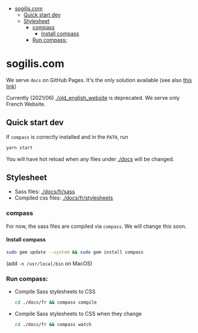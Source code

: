 * [sogilis.com](#sogiliscom)
    * [Quick start dev](#quick-start-dev)
    * [Stylesheet](#stylesheet)
        * [compass](#compass)
            * [Install compass](#install-compass)
        * [Run compass:](#run-compass)

# sogilis.com

We serve `docs` on GitHub Pages. It's the only solution available (see also [this link](https://stackoverflow.com/questions/42469817/host-github-pages-from-dist-folder-in-master-branch))

Currently (2021/06) [./old_english_website](./old_english_website) is deprecated. We serve only French Website.

## Quick start dev

If `compass` is correctly installed and in the `PATH`, run

```sh
yarn start
```

You will have hot reload when any files under [./docs](./docs) will be changed.

## Stylesheet

- Sass files: [./docs/fr/sass](./docs/fr/sass)
- Compiled css files: [./docs/fr/stylesheets](./docs/fr/stylesheets)

### compass

For now, the sass files are compiled via `compass`. We will change this soon.

#### Install compass

```sh
sudo gem update --system && sudo gem install compass
```

(add `-n /usr/local/bin` on MacOS)

### Run compass:

- Compile Sass stylesheets to CSS

  ```sh
  cd ./docs/fr && compass compile
  ```

- Compile Sass stylesheets to CSS when they change
  ```sh
  cd ./docs/fr && compass watch
  ```
